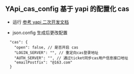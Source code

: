 ## YApi_cas_config 基于 yapi 的配置化 cas

- 运行
  <a href="http://yapi.smart-xwork.cn/doc/documents/redev.html">参考 yapi 二次开发文档</a>

- json.config 生成后更改配置

```
  "cas": {
    "open": false, // 是否开启 cas
    "LOGIN_SERVER": "", // 重定向cas登录地址
    "AUTH_SERVER": "", // 通过ticket同步cas用户信息接口地址
    "emailPostfix": "@163.com"
  }
```
